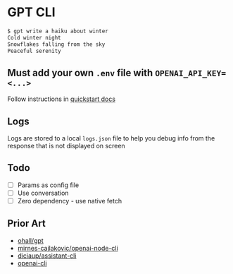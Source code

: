 # GPT CLI

```bash
$ gpt write a haiku about winter
Cold winter night
Snowflakes falling from the sky
Peaceful serenity
```

## Must add your own `.env` file with `OPENAI_API_KEY=<...>`

Follow instructions in [quickstart docs](https://beta.openai.com/docs/quickstart/add-your-api-key)

## Logs

Logs are stored to a local `logs.json` file to help you debug info from the response that is not displayed on screen

## Todo

* [ ] Params as config file
* [ ] Use conversation
* [ ] Zero dependency - use native fetch

## Prior Art

* [ohall/gpt](https://github.com/ohall/gpt)
* [mirnes-cajlakovic/openai-node-cli](https://github.com/mirnes-cajlakovic/openai-node-cli)
* [diciaup/assistant-cli](https://github.com/diciaup/assistant-cli)
* [openai-cli](https://www.npmjs.com/package/openai-cli)
